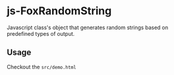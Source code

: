 # js-FoxRandomString
Javascript class's object that generates random strings based on predefined types of output.
## Usage
Checkout the `src/demo.html`
